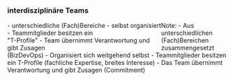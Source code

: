 ### <i class="fa fa-users" aria-hidden="true"></i> interdisziplinäre Teams
<div style="text-align: left; float: left; width: 70%">
  - unterschiedliche (Fach)Bereiche
  - selbst organisiert
  - Teammitglieder besitzen ein <br> "T-Profile"
  - Team übernimmt Verantwortung und gibt Zusagen
</div>
<div style="text-align: right; float: right;  width: 30%">
    <img style="border: none; box-shadow: none; background: none"  data-src="/media/t-profil.png"></img>
</div>
Note:
- Aus unterschiedlichen (Fach)Bereichen zusammengesetzt (BizDevOps)
- Organisiert sich weitgehend selbst
- Teammitglieder besitzen ein T-Profile (fachliche Expertise, breites Interesse)
- Das Team übernimmt Verantwortung und gibt Zusagen (Commitment)
